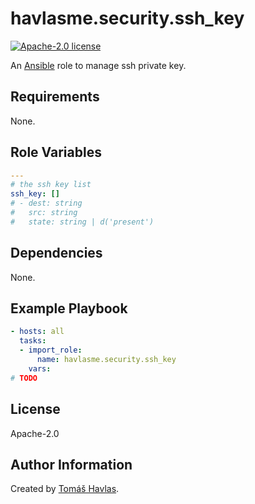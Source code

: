 havlasme.security.ssh_key
=========================

[![Apache-2.0 license][license-image]][license-link]

An [Ansible](https://www.ansible.com/) role to manage ssh private key.

Requirements
------------

None.

Role Variables
--------------

```yaml
---
# the ssh key list
ssh_key: []
# - dest: string
#   src: string
#   state: string | d('present')
```

Dependencies
------------

None.

Example Playbook
----------------

```yaml
- hosts: all
  tasks:
  - import_role:
      name: havlasme.security.ssh_key
    vars:
# TODO
```

License
-------

Apache-2.0

Author Information
------------------

Created by [Tomáš Havlas](https://havlas.me/).

[license-image]: https://img.shields.io/badge/license-Apache2.0-blue.svg?style=flat-square
[license-link]: ../../LICENSE
